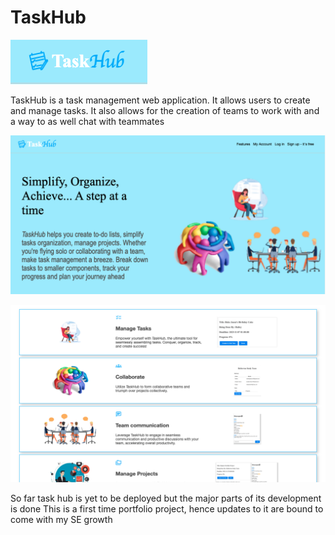 # TaskHub

![TaskHub Logo](/web_static/images/Taskhub%20logo.png)

TaskHub is a task management web application. It allows users to create and manage tasks.
It also allows for the creation of teams to work with and a way to as well chat with teammates

![TaskHub Sreenshot](/web_static/images/Screen%20Shot%202023-11-13%20at%2013.24.37.png)

![TaskHub Screenshot](/web_static/images/Screen%20Shot%202023-11-13%20at%2013.25.46.png)

So far task hub is yet to be deployed but the major parts of its development is done
This is a first time portfolio project, hence updates to it are bound to come with my SE growth